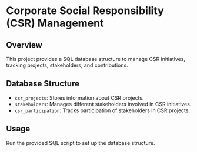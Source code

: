 # Corporate Social Responsibility (CSR) Management

## Overview
This project provides a SQL database structure to manage CSR initiatives, tracking projects, stakeholders, and contributions.

## Database Structure
- `csr_projects`: Stores information about CSR projects.
- `stakeholders`: Manages different stakeholders involved in CSR initiatives.
- `csr_participation`: Tracks participation of stakeholders in CSR projects.

## Usage
Run the provided SQL script to set up the database structure.
